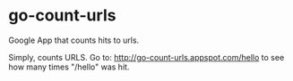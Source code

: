 go-count-urls
=============

Google App that counts hits to urls.

Simply, counts URLS. Go to:
http://go-count-urls.appspot.com/hello
to see how many times "/hello" was hit.
